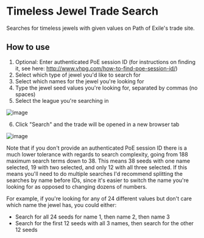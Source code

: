 # Timeless Jewel Trade Search
Searches for timeless jewels with given values on Path of Exile's trade site.

## How to use
1. Optional: Enter authenticated PoE session ID (for instructions on finding it, see here: http://www.vhpg.com/how-to-find-poe-session-id/)
2. Select which type of jewel you'd like to search for
3. Select which names for the jewel you're looking for
4. Type the jewel seed values you're looking for, separated by commas (no spaces)
5. Select the league you're searching in

![image](https://user-images.githubusercontent.com/62523675/185627236-d5b8d809-31d7-4efd-8b9a-246e5781da49.png)

6. Click "Search" and the trade will be opened in a new browser tab

![image](https://user-images.githubusercontent.com/62523675/185627488-ee523f7a-0865-4ee8-9cff-d9bfd43db3e0.png)

Note that if you don't provide an authenticated PoE session ID there is a much lower tolerance with regards to search complexity, going from 188 maximum search terms down to 38. This means 38 seeds with one name selected, 19 with two selected, and only 12 with all three selected. If this means you'll need to do multiple searches I'd recommend splitting the searches by name before IDs, since it's easier to switch the name you're looking for as opposed to changing dozens of numbers.

For example, if you're looking for any of 24 different values but don't care which name the jewel has, you could either:
- Search for all 24 seeds for name 1, then name 2, then name 3
- Search for the first 12 seeds with all 3 names, then search for the other 12 seeds
